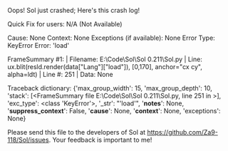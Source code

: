 Oops! Sol just crashed;
Here's this crash log!

Quick Fix for users: N/A (Not Available)

Cause: None
Context: None
Exceptions (if available): None
Error Type: KeyError
Error: 'load'

FrameSummary #1:
  | Filename: E:\Code\Sol\Sol 0.211\Sol.py
  | Line: ux.blit(resld.render(data["Lang"]["load"]), [0,170], anchor="cx cy", alpha=ldt)
  | Line #: 251
  | Data: None

Traceback dictionary: {'max_group_width': 15, 'max_group_depth': 10, 'stack': [<FrameSummary file E:\Code\Sol\Sol 0.211\Sol.py, line 251 in <module>>], 'exc_type': <class 'KeyError'>, '_str': "'load'", '__notes__': None, '__suppress_context__': False, '__cause__': None, '__context__': None, 'exceptions': None}


Please send this file to the developers of Sol at https://github.com/Za9-118/Sol/issues.
Your feedback is important to me!